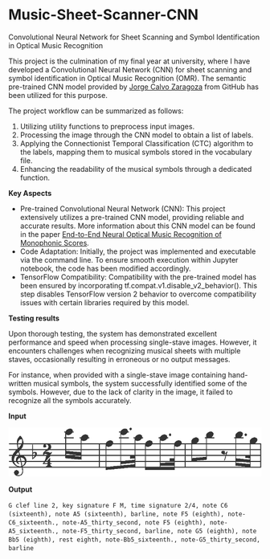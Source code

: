# Music-Sheet-Scanner-CNN
Convolutional Neural Network for Sheet Scanning and Symbol Identification in Optical Music Recognition

This project is the culmination of my final year at university, where I have developed a Convolutional Neural Network (CNN) for sheet scanning and symbol identification in Optical Music Recognition (OMR). The semantic pre-trained CNN model provided by [Jorge Calvo Zaragoza](https://github.com/OMR-Research/tf-end-to-end) from GitHub has been utilized for this purpose.
  
The project workflow can be summarized as follows:

1. Utilizing utility functions to preprocess input images.
2. Processing the image through the CNN model to obtain a list of labels.
3. Applying the Connectionist Temporal Classification (CTC) algorithm to the labels, mapping them to musical symbols stored in the vocabulary file.
4. Enhancing the readability of the musical symbols through a dedicated function.
  
  
  **Key Aspects**
  
  * Pre-trained Convolutional Neural Network (CNN): This project extensively utilizes a pre-trained CNN model, providing reliable and accurate results. More information about this CNN model can be found in the paper [End-to-End Neural Optical Music Recognition of Monophonic Scores](https://www.mdpi.com/2076-3417/8/4/606).
  * Code Adaptation: Initially, the project was implemented and executable via the command line. To ensure smooth execution within Jupyter notebook, the code has been modified accordingly.
  * TensorFlow Compatibility: Compatibility with the pre-trained model has been ensured by incorporating tf.compat.v1.disable_v2_behavior(). This step disables TensorFlow version 2 behavior to overcome compatibility issues with certain libraries required by this model.

  
  **Testing results**
  
  Upon thorough testing, the system has demonstrated excellent performance and speed when processing single-stave images. However, it encounters challenges when recognizing musical sheets with multiple staves, occasionally resulting in erroneous or no output messages.

For instance, when provided with a single-stave image containing hand-written musical symbols, the system successfully identified some of the symbols. However, due to the lack of clarity in the image, it failed to recognize all the symbols accurately.
  
  
  **Input**
  
  ![Input](Stave.png)
  
  **Output**
  
```G clef line 2, key signature F M, time signature 2/4, note C6 (sixteenth), note A5 (sixteenth), barline, note F5 (eighth), note-C6_sixteenth., note-A5_thirty_second, note F5 (eighth), note-A5_sixteenth., note-F5_thirty_second, barline, note G5 (eighth), note Bb5 (eighth), rest eighth, note-Bb5_sixteenth., note-G5_thirty_second, barline```
